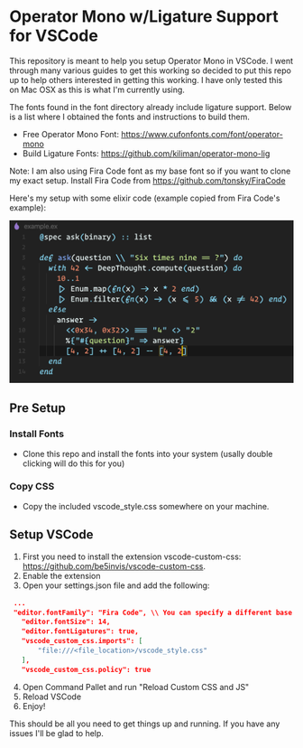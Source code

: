 # Operator Mono w/Ligature Support for VSCode

This repository is meant to help you setup Operator Mono in VSCode. I went through many various guides to get this working so decided to put this repo up to help others interested in getting this working. I have only tested this on Mac OSX as this is what I'm currently using.

The fonts found in the font directory already include ligature support. Below is a list where I obtained the fonts and instructions to build them.

- Free Operator Mono Font: https://www.cufonfonts.com/font/operator-mono
- Build Ligature Fonts: https://github.com/kiliman/operator-mono-lig

Note: I am also using Fira Code font as my base font so if you want to clone my exact setup. Install Fira Code from https://github.com/tonsky/FiraCode

Here's my setup with some elixir code (example copied from Fira Code's example):

<img src="example.png">

## Pre Setup

### Install Fonts

- Clone this repo and install the fonts into your system (usally double clicking will do this for you)

### Copy CSS

- Copy the included vscode_style.css somewhere on your machine.

## Setup VSCode

1. First you need to install the extension vscode-custom-css: https://github.com/be5invis/vscode-custom-css. 
2. Enable the extension 
3. Open your settings.json file and add the following:
 ```json
  ...
  "editor.fontFamily": "Fira Code", \\ You can specify a different base font here
    "editor.fontSize": 14,
    "editor.fontLigatures": true,
    "vscode_custom_css.imports": [
        "file:///<file_location>/vscode_style.css"
    ],
    "vscode_custom_css.policy": true
  ```
4. Open Command Pallet and run "Reload Custom CSS and JS"
5. Reload VSCode
6. Enjoy!

This should be all you need to get things up and running. If you have any issues I'll be glad to help.